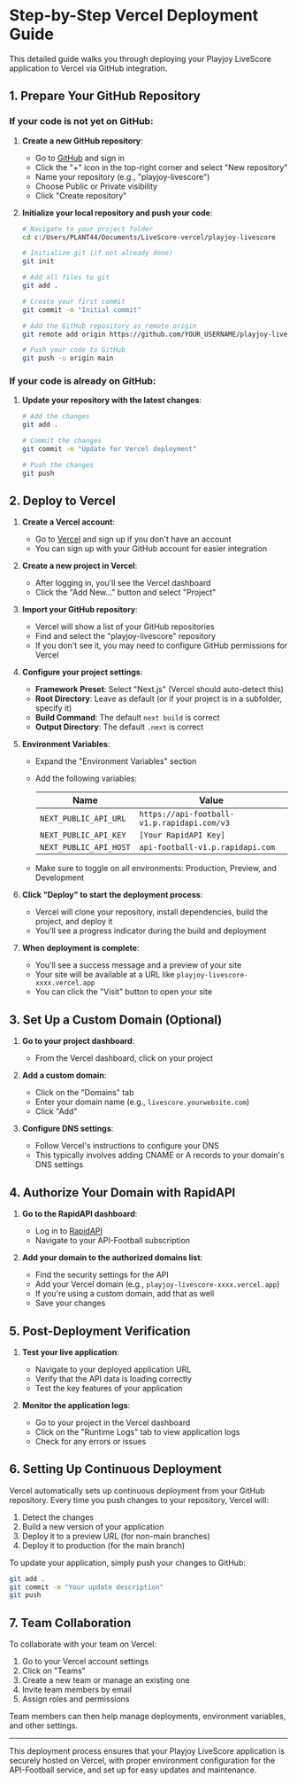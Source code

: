 # Step-by-Step Vercel Deployment Guide

This detailed guide walks you through deploying your Playjoy LiveScore application to Vercel via GitHub integration.

## 1. Prepare Your GitHub Repository

### If your code is not yet on GitHub:

1. **Create a new GitHub repository**:
   - Go to [GitHub](https://github.com) and sign in
   - Click the "+" icon in the top-right corner and select "New repository"
   - Name your repository (e.g., "playjoy-livescore")
   - Choose Public or Private visibility
   - Click "Create repository"

2. **Initialize your local repository and push your code**:
   ```bash
   # Navigate to your project folder
   cd c:/Users/PLANT44/Documents/LiveScore-vercel/playjoy-livescore
   
   # Initialize git (if not already done)
   git init
   
   # Add all files to git
   git add .
   
   # Create your first commit
   git commit -m "Initial commit"
   
   # Add the GitHub repository as remote origin
   git remote add origin https://github.com/YOUR_USERNAME/playjoy-livescore.git
   
   # Push your code to GitHub
   git push -u origin main
   ```

### If your code is already on GitHub:
   
1. **Update your repository with the latest changes**:
   ```bash
   # Add the changes
   git add .
   
   # Commit the changes
   git commit -m "Update for Vercel deployment"
   
   # Push the changes
   git push
   ```

## 2. Deploy to Vercel

1. **Create a Vercel account**:
   - Go to [Vercel](https://vercel.com) and sign up if you don't have an account
   - You can sign up with your GitHub account for easier integration

2. **Create a new project in Vercel**:
   - After logging in, you'll see the Vercel dashboard
   - Click the "Add New..." button and select "Project"

3. **Import your GitHub repository**:
   - Vercel will show a list of your GitHub repositories
   - Find and select the "playjoy-livescore" repository
   - If you don't see it, you may need to configure GitHub permissions for Vercel

4. **Configure your project settings**:
   - **Framework Preset**: Select "Next.js" (Vercel should auto-detect this)
   - **Root Directory**: Leave as default (or if your project is in a subfolder, specify it)
   - **Build Command**: The default `next build` is correct
   - **Output Directory**: The default `.next` is correct

5. **Environment Variables**:
   - Expand the "Environment Variables" section
   - Add the following variables:
     
     | Name | Value |
     |------|-------|
     | `NEXT_PUBLIC_API_URL` | `https://api-football-v1.p.rapidapi.com/v3` |
     | `NEXT_PUBLIC_API_KEY` | `[Your RapidAPI Key]` |
     | `NEXT_PUBLIC_API_HOST` | `api-football-v1.p.rapidapi.com` |
   
   - Make sure to toggle on all environments: Production, Preview, and Development

6. **Click "Deploy" to start the deployment process**:
   - Vercel will clone your repository, install dependencies, build the project, and deploy it
   - You'll see a progress indicator during the build and deployment

7. **When deployment is complete**:
   - You'll see a success message and a preview of your site
   - Your site will be available at a URL like `playjoy-livescore-xxxx.vercel.app`
   - You can click the "Visit" button to open your site

## 3. Set Up a Custom Domain (Optional)

1. **Go to your project dashboard**:
   - From the Vercel dashboard, click on your project

2. **Add a custom domain**:
   - Click on the "Domains" tab
   - Enter your domain name (e.g., `livescore.yourwebsite.com`)
   - Click "Add"

3. **Configure DNS settings**:
   - Follow Vercel's instructions to configure your DNS
   - This typically involves adding CNAME or A records to your domain's DNS settings

## 4. Authorize Your Domain with RapidAPI

1. **Go to the RapidAPI dashboard**:
   - Log in to [RapidAPI](https://rapidapi.com/hub)
   - Navigate to your API-Football subscription

2. **Add your domain to the authorized domains list**:
   - Find the security settings for the API
   - Add your Vercel domain (e.g., `playjoy-livescore-xxxx.vercel.app`)
   - If you're using a custom domain, add that as well
   - Save your changes

## 5. Post-Deployment Verification

1. **Test your live application**:
   - Navigate to your deployed application URL
   - Verify that the API data is loading correctly
   - Test the key features of your application

2. **Monitor the application logs**:
   - Go to your project in the Vercel dashboard
   - Click on the "Runtime Logs" tab to view application logs
   - Check for any errors or issues

## 6. Setting Up Continuous Deployment

Vercel automatically sets up continuous deployment from your GitHub repository. Every time you push changes to your repository, Vercel will:

1. Detect the changes
2. Build a new version of your application
3. Deploy it to a preview URL (for non-main branches)
4. Deploy it to production (for the main branch)

To update your application, simply push your changes to GitHub:

```bash
git add .
git commit -m "Your update description"
git push
```

## 7. Team Collaboration

To collaborate with your team on Vercel:

1. Go to your Vercel account settings
2. Click on "Teams"
3. Create a new team or manage an existing one
4. Invite team members by email
5. Assign roles and permissions

Team members can then help manage deployments, environment variables, and other settings.

---

This deployment process ensures that your Playjoy LiveScore application is securely hosted on Vercel, with proper environment configuration for the API-Football service, and set up for easy updates and maintenance.

